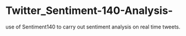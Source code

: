 # Twitter_Sentiment-140-Analysis-
use of Sentiment140 to carry out sentiment analysis on real time tweets.
